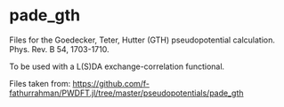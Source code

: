 # pade_gth

Files for the Goedecker, Teter, Hutter (GTH) pseudopotential calculation. Phys. Rev. B 54, 1703-1710.

To be used with a L(S)DA exchange-correlation functional.

Files taken from: https://github.com/f-fathurrahman/PWDFT.jl/tree/master/pseudopotentials/pade_gth
